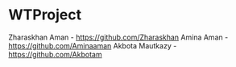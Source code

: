 # WTProject
Zharaskhan Aman - https://github.com/Zharaskhan
Amina Aman - https://github.com/Aminaaman
Akbota Mautkazy - https://github.com/Akbotam